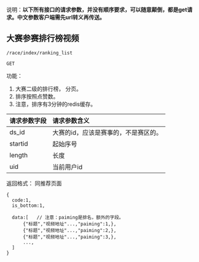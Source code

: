 说明：**以下所有接口的请求参数，并没有顺序要求，可以随意颠倒，都是get请求。中文参数客户端需先url转义再传送。**



## 大赛参赛排行榜视频

~~~
/race/index/ranking_list
~~~
~~~
GET
~~~

功能：  

1. 大赛二级的排行榜， 分页。
1. 排序按照点赞数。
1. 注意，排序有3分钟的redis缓存。

| 请求参数字段        | 请求参数含义  |
| -------- |:------|
|ds_id         |  大赛的id，应该是赛事的，不是赛区的。|
|startid       |  起始序号|
|length       |  长度|
|uid       |  当前用户id|


返回格式：  同推荐页面
~~~
{
  code:1,
  is_bottom:1,
  
  data:[   // 注意：paiming是排名，额外的字段。
      {"标题","视频地址"...,"paiming":1,}, 
      {"标题","视频地址"...,"paiming":2,},
      {"标题","视频地址"...,"paiming":3,},
      ...,
  ] 
}   
~~~











